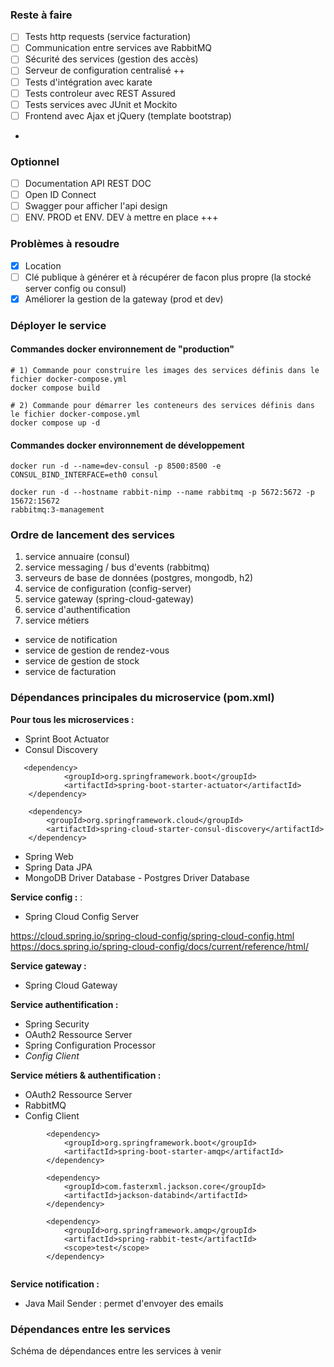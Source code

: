 

### Reste à faire 

- [ ] Tests http requests (service facturation)
- [ ] Communication entre services ave RabbitMQ 
- [ ] Sécurité des services (gestion des accès)
- [ ] Serveur de configuration centralisé ++
- [ ] Tests d'intégration avec karate
- [ ] Tests controleur avec REST Assured
- [ ] Tests services avec JUnit et Mockito
- [ ] Frontend avec Ajax et jQuery (template bootstrap)
- 
### Optionnel
- [ ] Documentation API REST DOC
- [ ] Open ID Connect
- [ ] Swagger pour afficher l'api design
- [ ] ENV. PROD et ENV. DEV à mettre en place +++   

### Problèmes à resoudre
- [x] Location
- [ ] Clé publique à générer et à récupérer de facon plus propre (la stocké server config ou consul)
- [x] Améliorer la gestion de la gateway (prod et dev)

### Déployer le service

#### Commandes docker environnement de "production"

````
# 1) Commande pour construire les images des services définis dans le fichier docker-compose.yml
docker compose build

# 2) Commande pour démarrer les conteneurs des services définis dans le fichier docker-compose.yml
docker compose up -d

 ````

#### Commandes docker environnement de développement

````
docker run -d --name=dev-consul -p 8500:8500 -e CONSUL_BIND_INTERFACE=eth0 consul

docker run -d --hostname rabbit-nimp --name rabbitmq -p 5672:5672 -p 15672:15672
rabbitmq:3-management

````

### Ordre de lancement des services

1. service annuaire (consul)
2. service messaging / bus d'events (rabbitmq)
3. serveurs de base de données (postgres, mongodb, h2)
4. service de configuration (config-server)
5. service gateway (spring-cloud-gateway)
6. service d'authentification 
7. service métiers

- service de notification
- service de gestion de rendez-vous
- service de gestion de stock
- service de facturation


### Dépendances principales du microservice (pom.xml)


**Pour tous les microservices :**

- Sprint Boot Actuator
- Consul Discovery

````
   <dependency>
            <groupId>org.springframework.boot</groupId>
            <artifactId>spring-boot-starter-actuator</artifactId>
    </dependency>
    
    <dependency>
        <groupId>org.springframework.cloud</groupId>
        <artifactId>spring-cloud-starter-consul-discovery</artifactId>
    </dependency>
````

- Spring Web
- Spring Data JPA
- MongoDB Driver Database - Postgres Driver Database


**Service config :** :
- Spring Cloud Config Server

https://cloud.spring.io/spring-cloud-config/spring-cloud-config.html
https://docs.spring.io/spring-cloud-config/docs/current/reference/html/

**Service gateway :**
- Spring Cloud Gateway

**Service authentification :**
- Spring Security
- OAuth2 Ressource Server
- Spring Configuration Processor
- _Config Client_

**Service métiers & authentification :**
- OAuth2 Ressource Server
- RabbitMQ
- Config Client


````
        <dependency>
            <groupId>org.springframework.boot</groupId>
            <artifactId>spring-boot-starter-amqp</artifactId>
        </dependency>
        
        <dependency>
            <groupId>com.fasterxml.jackson.core</groupId>
            <artifactId>jackson-databind</artifactId>
        </dependency>

        <dependency>
            <groupId>org.springframework.amqp</groupId>
            <artifactId>spring-rabbit-test</artifactId>
            <scope>test</scope>
        </dependency>
        
````

**Service notification :**
- Java Mail Sender : permet d'envoyer des emails

### Dépendances entre les services

Schéma de dépendances entre les services à venir

